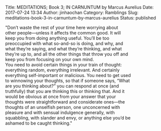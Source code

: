 Title: MEDITATIONS; Book 3; IN CARNUNTUM by Marcus Aurelius
Date: 2017-07-24 13:34
Author: jinhaochan
Category: Ramblings
Slug: meditations-book-3-in-carnuntum-by-marcus-aurelius
Status: published

"Don’t waste the rest of your time here worrying about  
other people—unless it affects the common good. It will  
keep you from doing anything useful. You’ll be too  
preoccupied with what so-and-so is doing, and why, and  
what they’re saying, and what they’re thinking, and what  
they’re up to, and all the other things that throw you off and  
keep you from focusing on your own mind.  
You need to avoid certain things in your train of thought:  
everything random, everything irrelevant. And certainly  
everything self-important or malicious. You need to get used  
to winnowing your thoughts, so that if someone says, “What  
are you thinking about?” you can respond at once (and  
truthfully) that you are thinking this or thinking that. And it  
would be obvious at once from your answer that your  
thoughts were straightforward and considerate ones—the  
thoughts of an unselfish person, one unconcerned with  
pleasure and with sensual indulgence generally, with  
squabbling, with slander and envy, or anything else you’d be  
ashamed to be caught thinking."
